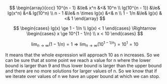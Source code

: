 $$
\begin{array}{ccc}
10^{n - 1} &\le& x^n &<& 10^n \\
lg(10^{n - 1}) &\le& lg(x^n) &<& lg(10^n) \\
n - 1 &\le& n \times lg(x) &<& n \\
1 - 1/n &\le& lg(x) &<& 1
\end{array}
$$

$$
\begin{cases}
  lg(x) \ge 1 - 1/n \\
  lg(x) < 1
\end{cases}
\Rightarrow
\begin{cases}
  x \ge 10^{1 - 1/n} \\
  x < 10
\end{cases}
$$

$$
\lim_{n \rightarrow \infty}(1 - 1/n) = 1
\Rightarrow \lim_{n \rightarrow \infty}(10^{1 - 1/n}) = 10^1 = 10
$$

It means that the whole expression will approach 10 as n increases. So we can be sure that at some point we reach a value for n where the lower bound  is larger than 9 and thus lower bound is larger than the upper bound and there are no more solutions for larger values of n. So we know that if we iterate over values of n we have an upper bound at which we can stop.